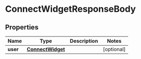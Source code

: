 
# ConnectWidgetResponseBody

## Properties
Name | Type | Description | Notes
------------ | ------------- | ------------- | -------------
**user** | [**ConnectWidget**](ConnectWidget.md) |  |  [optional]



